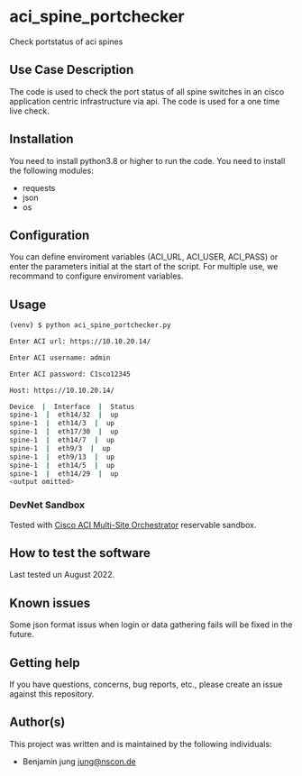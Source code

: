 # aci_spine_portchecker

Check portstatus of aci spines
 
## Use Case Description

The code is used to check the port status of all spine switches in an cisco application centric infrastructure via api. 
The code is used for a one time live check.

## Installation

You need to install python3.8 or higher to run the code. 
You need to install the following modules:
- requests
- json
- os

## Configuration

You can define enviroment variables (ACI_URL, ACI_USER, ACI_PASS) or enter the parameters initial at the start of the script. 
For multiple use, we recommand to configure enviroment variables.

## Usage

```bash
(venv) $ python aci_spine_portchecker.py

Enter ACI url: https://10.10.20.14/

Enter ACI username: admin

Enter ACI password: C1sco12345

Host: https://10.10.20.14/

Device  |  Interface  |  Status
spine-1  |  eth14/32  |  up
spine-1  |  eth14/3  |  up
spine-1  |  eth17/30  |  up
spine-1  |  eth14/7  |  up
spine-1  |  eth9/3  |  up
spine-1  |  eth9/13  |  up
spine-1  |  eth14/5  |  up
spine-1  |  eth14/29  |  up
<output omitted>
```

### DevNet Sandbox

Tested with [Cisco ACI Multi-Site Orchestrator](https://devnetsandbox.cisco.com/RM/Diagram/Index/94913e15-002f-4b2a-b241-8eeed50ebbf8) reservable sandbox.

## How to test the software

Last tested un August 2022.

## Known issues

Some json format issus when login or data gathering fails will be fixed in the future.

## Getting help

If you have questions, concerns, bug reports, etc., please create an issue against this repository.

## Author(s)

This project was written and is maintained by the following individuals:

* Benjamin jung <jung@nscon.de>
